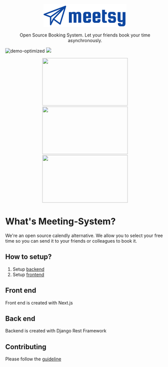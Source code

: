 <p align="center">
  <p align="center">
    <a href="#" target="_blank">
      <img src="./frontend/public/images/meetsy_logo.png" alt="Meeting-System" height="72">
    </a>
  </p>
  <p align="center">
	Open Source Booking System. Let your friends book your time asynchronously.
  </p>
</p>

![demo-optimized](https://github.com/techminer95/Meeting-System/raw/master/docs/demo-optimized.gif)
<img src="[https://github.com/techminer95/Meeting-System/raw/master/docs/screenshots/screenshot1.png](https://github.com/techminer95/Meeting-System/raw/master/docs/demo-optimized.gif)" >
<p align="center">
  <img src="https://github.com/techminer95/Meeting-System/raw/master/docs/screenshots/screenshot1.png" width="270" height="150">
  <img src="https://github.com/techminer95/Meeting-System/raw/master/docs/screenshots/screenshot2.png" width="270" height="150">
  <img src="https://github.com/techminer95/Meeting-System/raw/master/docs/screenshots/screenshot3.png" width="270" height="150">
</p>


# What's Meeting-System?

We're an open source calendly alternative. We allow you to select your free time so you can send it to your friends or colleagues to book it.

## How to setup?

1. Setup [backend](./api/README.md)
2. Setup [frontend](./frontend/README.md)

## Front end
Front end is created with Next.js

## Back end

Backend is created with Django Rest Framework


## Contributing
Please follow the [guideline](./CONTRIBUTING.md)

